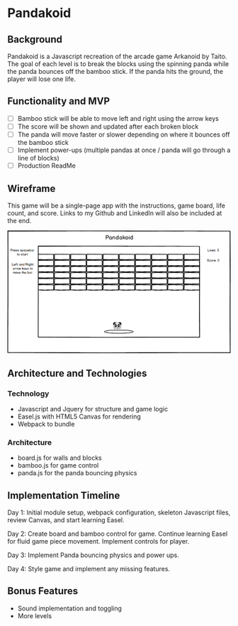# Pandakoid

## Background

Pandakoid is a Javascript recreation of the arcade game Arkanoid by Taito. The goal of each level is to break the blocks using the spinning panda while the panda bounces off the bamboo stick. If the panda hits the ground, the player will lose one life.

## Functionality and MVP

- [ ] Bamboo stick will be able to move left and right using the arrow keys
- [ ] The score will be shown and updated after each broken block
- [ ] The panda will move faster or slower depending on where it bounces off the bamboo stick
- [ ] Implement power-ups (multiple pandas at once / panda will go through a line of blocks)
- [ ] Production ReadMe

## Wireframe

This game will be a single-page app with the instructions, game board, life count, and score. Links to my Github and LinkedIn will also be included at the end.

![Pandakoid Wireframe](pandakoid.png)

## Architecture and Technologies

### Technology
* Javascript and Jquery for structure and game logic
* Easel.js with HTML5 Canvas for rendering
* Webpack to bundle

### Architecture
* board.js for walls and blocks
* bamboo.js for game control
* panda.js for the panda bouncing physics

## Implementation Timeline

Day 1: Initial module setup, webpack configuration, skeleton Javascript files, review Canvas, and start learning Easel.

Day 2: Create board and bamboo control for game. Continue learning Easel for fluid game piece movement. Implement controls for player.

Day 3: Implement Panda bouncing physics and power ups.

Day 4: Style game and implement any missing features.

## Bonus Features
* Sound implementation and toggling
* More levels
